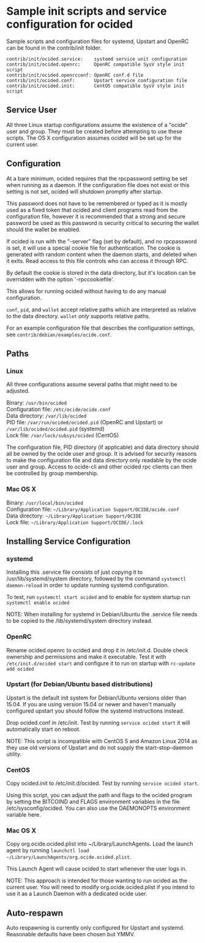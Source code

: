 Sample init scripts and service configuration for ocided
==========================================================

Sample scripts and configuration files for systemd, Upstart and OpenRC
can be found in the contrib/init folder.

    contrib/init/ocided.service:    systemd service unit configuration
    contrib/init/ocided.openrc:     OpenRC compatible SysV style init script
    contrib/init/ocided.openrcconf: OpenRC conf.d file
    contrib/init/ocided.conf:       Upstart service configuration file
    contrib/init/ocided.init:       CentOS compatible SysV style init script

Service User
---------------------------------

All three Linux startup configurations assume the existence of a "ocide" user
and group.  They must be created before attempting to use these scripts.
The OS X configuration assumes ocided will be set up for the current user.

Configuration
---------------------------------

At a bare minimum, ocided requires that the rpcpassword setting be set
when running as a daemon.  If the configuration file does not exist or this
setting is not set, ocided will shutdown promptly after startup.

This password does not have to be remembered or typed as it is mostly used
as a fixed token that ocided and client programs read from the configuration
file, however it is recommended that a strong and secure password be used
as this password is security critical to securing the wallet should the
wallet be enabled.

If ocided is run with the "-server" flag (set by default), and no rpcpassword is set,
it will use a special cookie file for authentication. The cookie is generated with random
content when the daemon starts, and deleted when it exits. Read access to this file
controls who can access it through RPC.

By default the cookie is stored in the data directory, but it's location can be overridden
with the option '-rpccookiefile'.

This allows for running ocided without having to do any manual configuration.

`conf`, `pid`, and `wallet` accept relative paths which are interpreted as
relative to the data directory. `wallet` *only* supports relative paths.

For an example configuration file that describes the configuration settings,
see `contrib/debian/examples/ocide.conf`.

Paths
---------------------------------

### Linux

All three configurations assume several paths that might need to be adjusted.

Binary:              `/usr/bin/ocided`  
Configuration file:  `/etc/ocide/ocide.conf`  
Data directory:      `/var/lib/ocided`  
PID file:            `/var/run/ocided/ocided.pid` (OpenRC and Upstart) or `/var/lib/ocided/ocided.pid` (systemd)  
Lock file:           `/var/lock/subsys/ocided` (CentOS)  

The configuration file, PID directory (if applicable) and data directory
should all be owned by the ocide user and group.  It is advised for security
reasons to make the configuration file and data directory only readable by the
ocide user and group.  Access to ocide-cli and other ocided rpc clients
can then be controlled by group membership.

### Mac OS X

Binary:              `/usr/local/bin/ocided`  
Configuration file:  `~/Library/Application Support/OCIDE/ocide.conf`  
Data directory:      `~/Library/Application Support/OCIDE`  
Lock file:           `~/Library/Application Support/OCIDE/.lock`  

Installing Service Configuration
-----------------------------------

### systemd

Installing this .service file consists of just copying it to
/usr/lib/systemd/system directory, followed by the command
`systemctl daemon-reload` in order to update running systemd configuration.

To test, run `systemctl start ocided` and to enable for system startup run
`systemctl enable ocided`

NOTE: When installing for systemd in Debian/Ubuntu the .service file needs to be copied to the /lib/systemd/system directory instead.

### OpenRC

Rename ocided.openrc to ocided and drop it in /etc/init.d.  Double
check ownership and permissions and make it executable.  Test it with
`/etc/init.d/ocided start` and configure it to run on startup with
`rc-update add ocided`

### Upstart (for Debian/Ubuntu based distributions)

Upstart is the default init system for Debian/Ubuntu versions older than 15.04. If you are using version 15.04 or newer and haven't manually configured upstart you should follow the systemd instructions instead.

Drop ocided.conf in /etc/init.  Test by running `service ocided start`
it will automatically start on reboot.

NOTE: This script is incompatible with CentOS 5 and Amazon Linux 2014 as they
use old versions of Upstart and do not supply the start-stop-daemon utility.

### CentOS

Copy ocided.init to /etc/init.d/ocided. Test by running `service ocided start`.

Using this script, you can adjust the path and flags to the ocided program by
setting the BITCOIND and FLAGS environment variables in the file
/etc/sysconfig/ocided. You can also use the DAEMONOPTS environment variable here.

### Mac OS X

Copy org.ocide.ocided.plist into ~/Library/LaunchAgents. Load the launch agent by
running `launchctl load ~/Library/LaunchAgents/org.ocide.ocided.plist`.

This Launch Agent will cause ocided to start whenever the user logs in.

NOTE: This approach is intended for those wanting to run ocided as the current user.
You will need to modify org.ocide.ocided.plist if you intend to use it as a
Launch Daemon with a dedicated ocide user.

Auto-respawn
-----------------------------------

Auto respawning is currently only configured for Upstart and systemd.
Reasonable defaults have been chosen but YMMV.
